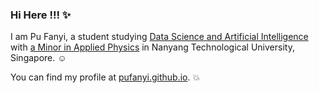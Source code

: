 ### Hi Here !!! :sparkles:

I am Pu Fanyi, a student studying [Data Science and Artificial Intelligence](https://www.ntu.edu.sg/education/undergraduate-programme/bachelor-of-science-in-data-science-artificial-intelligence) with [a Minor in Applied Physics](https://www.ntu.edu.sg/spms/about-us/physics/undergrad/minor) in Nanyang Technological University, Singapore. :relaxed:

You can find my profile at [pufanyi.github.io](https://pufanyi.github.io). :collision:

